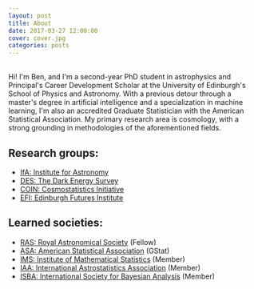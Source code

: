 ```yaml
---
layout: post
title: About
date: 2017-03-27 12:00:00
cover: cover.jpg
categories: posts
---
```


<br>
Hi! I'm Ben, and I'm a second-year PhD student in astrophysics and Principal's Career Development Scholar at the University of Edinburgh's School of Physics and Astronomy. With a previous detour through a master's degree in artificial intelligence and a specialization in machine learning, I'm also an accredited Graduate Statistician with the American Statistical Association. My primary research area is cosmology, with a strong grounding in methodologies of the aforementioned fields.

## Research groups:

* [IfA: Institute for Astronomy](http://www.roe.ac.uk/ifa/)
* [DES: The Dark Energy Survey](https://www.darkenergysurvey.org)
* [COIN: Cosmostatistics Initiative](https://cosmostatistics-initiative.org)
* [EFI: Edinburgh Futures Institute](https://efi.ed.ac.uk/)

## Learned societies:

* [RAS: Royal Astronomical Society](https://www.ras.org.uk) (Fellow)
* [ASA: American Statistical Association](http://www.amstat.org) (GStat)
* [IMS: Institute of Mathematical Statistics](http://www.imstat.org) (Member)
* [IAA: International Astrostatistics Association](http://iaa.mi.oa-brera.inaf.it/IAA/home.html) (Member)
* [ISBA: International Society for Bayesian Analysis](https://bayesian.org) (Member)

<br>
